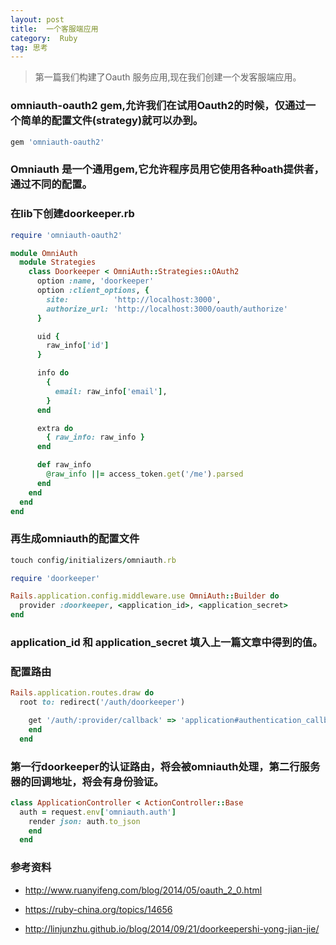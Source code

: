 ```yaml
--- 
layout: post
title:  一个客服端应用
category:  Ruby
tag: 思考
---
```

> 第一篇我们构建了Oauth 服务应用,现在我们创建一个发客服端应用。

###  omniauth-oauth2 gem,允许我们在试用Oauth2的时候，仅通过一个简单的配置文件(strategy)就可以办到。

```ruby
gem 'omniauth-oauth2'
``` 

### Omniauth 是一个通用gem,它允许程序员用它使用各种oath提供者，通过不同的配置。

### 在lib下创建doorkeeper.rb

```ruby
require 'omniauth-oauth2'

module OmniAuth
  module Strategies
    class Doorkeeper < OmniAuth::Strategies::OAuth2
      option :name, 'doorkeeper'
      option :client_options, {
        site:          'http://localhost:3000',
        authorize_url: 'http://localhost:3000/oauth/authorize'
      }

      uid {
        raw_info['id']
      }

      info do
        {
          email: raw_info['email'],
        }
      end

      extra do
        { raw_info: raw_info }
      end

      def raw_info
        @raw_info ||= access_token.get('/me').parsed
      end
    end
  end
end
``` 

###  再生成omniauth的配置文件

```ruby
touch config/initializers/omniauth.rb
``` 

```ruby
require 'doorkeeper'

Rails.application.config.middleware.use OmniAuth::Builder do
  provider :doorkeeper, <application_id>, <application_secret>
end
``` 

### application_id 和 application_secret 填入上一篇文章中得到的值。

### 配置路由

```ruby
Rails.application.routes.draw do
  root to: redirect('/auth/doorkeeper')

    get '/auth/:provider/callback' => 'application#authentication_callback'
    end
  end
``` 

### 第一行doorkeeper的认证路由，将会被omniauth处理，第二行服务器的回调地址，将会有身份验证。

```ruby
class ApplicationController < ActionController::Base
  auth = request.env['omniauth.auth']
    render json: auth.to_json
    end
  end
``` 

### 参考资料
- http://www.ruanyifeng.com/blog/2014/05/oauth_2_0.html

-  https://ruby-china.org/topics/14656

-  http://linjunzhu.github.io/blog/2014/09/21/doorkeepershi-yong-jian-jie/
